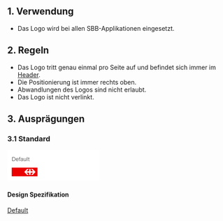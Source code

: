 ## 1. Verwendung
* Das Logo wird bei allen SBB-Applikationen eingesetzt.


## 2. Regeln
* Das Logo tritt genau einmal pro Seite auf und befindet sich immer im [Header](https://digital.sbb.ch/de/webapps/modules/header).
* Die Positionierung ist immer rechts oben.
* Abwandlungen des Logos sind nicht erlaubt.
* Das Logo ist nicht verlinkt.


## 3. Ausprägungen
### 3.1 Standard
![Darstellung des SBB Logos](https://raw.githubusercontent.com/sbb-design-systems/design-system-webapp-documentation/master/documentation/basics/brand/images/logo_default.png 'class: image')

#### Design Spezifikation
[Default](https://www.sketch.com/s/58b25e4c-bf9c-4f74-973f-503538fcbea2/a/9dlWKn#Inspector)
